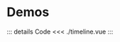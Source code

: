 # Demos

<Demo>
  <Timeline />
</Demo>

::: details Code
<<< ./timeline.vue
:::

<script setup>
import Timeline from './timeline.vue'
</script>
